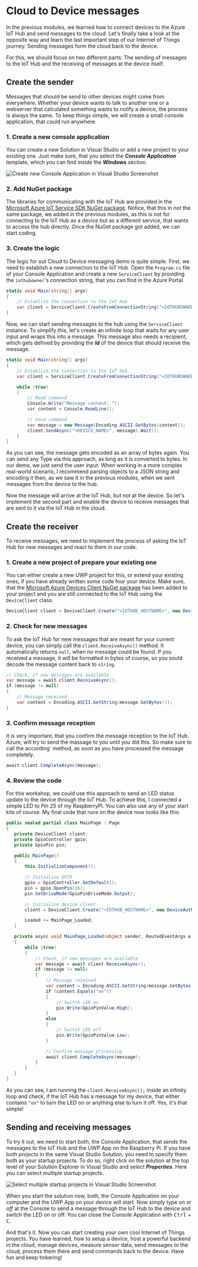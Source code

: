 # Cloud to Device messages
In the previous modules, we learned how to connect devices to the Azure IoT Hub and send messages to the cloud. Let's finally take a look at the opposite way and learn the last important step of our Internet of Things journey: Sending messages form the cloud back to the device.

For this, we should focus on two different parts: The sending of messages to the IoT Hub and the receiving of messages at the device itself.

## Create the sender
Messages that should be send to other devices might come from everywhere. Whether your device wants to talk to another one or a webserver that calculated something wants to notify a device, the process is always the same. To keep things simple, we will create a small console application, that could run anywhere.

### 1. Create a new console application
You can create a new Solution in Visual Studio or add a new project to your existing one. Just make sure, that you select the ***Console Application*** template, which you can find inside the ***Windows*** section.

![Create new Console Application in Visual Studio Screenshot](/Misc/vsnewconsoleapp.png)

### 2. Add NuGet package
The libraries for communicating with the IoT Hub are provided in the [Microsoft Azure IoT Service SDK NuGet package](https://www.nuget.org/packages/Microsoft.Azure.Devices/). Notice, that this in *not* the same package, we added in the previous modules, as this is not for connecting to the IoT Hub as a device but as a different service, that wants to access the hub directly. Once the NuGet package got added, we can start coding.

### 3. Create the logic
The logic for out Cloud to Device messaging demo is quite simple. First, we need to establish a new connection to the IoT Hub. Open the `Program.cs` file of your Console Application and create a new `ServiceClient` by providing the `iothubowner`'s connection string, that you can find in the Azure Portal.  

```csharp
static void Main(string[] args)
{
    // Establish the connection to the IoT Hub
    var client = ServiceClient.CreateFromConnectionString("<IOTHUBOWNER_CONNECTIONSTRING>");
}
```

Now, we can start sending messages to the hub using the `ServiceClient` instance. To simplify this, let's create an infinite loop that waits for any user input and wraps this into a message. This message also needs a recipient, which gets defined by providing the ***Id*** of the device that should receive the message.

```csharp
static void Main(string[] args)
{
    // Establish the connection to the IoT Hub
    var client = ServiceClient.CreateFromConnectionString("<IOTHUBOWNER_CONNECTIONSTRING>");

    while (true)
    {
        // Read command
        Console.Write("Message content: ");
        var content = Console.ReadLine();

        // Send command
        var message = new Message(Encoding.ASCII.GetBytes(content));
        client.SendAsync("<DEVICE_NAME>", message).Wait();
    }
}
```

As you can see, the message gets encoded as an array of bytes again. You can send any Type via this approach, as long as it is converted to bytes. In our demo, we just send the user input. When working in a more complex real-world scenario, I recommend parsing objects to a JSON string and encoding it then, as we saw it in the previous modules, when we sent messages from the device to the hub.

Now the message will arrive at the IoT Hub, but not at the device. So let's implement the second part and enable the device to receive messages that are sent to it via the IoT Hub in the cloud. 

## Create the receiver
To receive messages, we need to implement the process of asking the IoT Hub for new messages and react to them in our code.

### 1. Create a new project of prepare your existing one
You can either create a new UWP project for this, or extend your existing ones, if you have already written some code four your device. Make sure, that the [Microsoft Azure Devices Client NuGet package](https://www.nuget.org/packages/Microsoft.Azure.Devices.Client) has been added to your project and you are still connected to the IoT Hub using the `DeviceClient` class.

```csharp
DeviceClient client = DeviceClient.Create("<IOTHUB_HOSTNAME>", new DeviceAuthenticationWithRegistrySymmetricKey("<DEVICE_ID>", "<DEVICE_KEY>"), TransportType.Amqp);
```

### 2. Check for new messages
To ask the IoT Hub for new messages that are meant for your current device, you can simply call the `client.ReceiveAsync()` method. It automatically returns `null`, when no message could be found. If you received a message, it will be formatted in bytes of course, so you sould decode the message content back to `string`.

```csharp
// Check, if new messages are available
var message = await client.ReceiveAsync();
if (message != null)
{
    // Message received
    var content = Encoding.ASCII.GetString(message.GetBytes());    
}
```

### 3. Confirm message reception
It is very important, that you confirm the message reception to the IoT Hub. Azure, will try to send the massage to you until you did this. So make sure to call the according` method, as soon as you have processed the message completely.
```csharp
await client.CompleteAsync(message);
```

### 4. Review the code
For this workshop, we could use this approach to send an LED status update to the device through the IoT Hub. To achieve this, I connected a simple LED to *Pin 25* of my RaspberryPi. You can also use any of your start kits of course. My final code that runs on the device now looks like this:

 ```csharp
public sealed partial class MainPage : Page
{
    private DeviceClient client;
    private GpioController gpio;
    private GpioPin pin;

    public MainPage()
    {
        this.InitializeComponent();

        // Initialize GPIO
        gpio = GpioController.GetDefault();
        pin = gpio.OpenPin(26);
        pin.SetDriveMode(GpioPinDriveMode.Output);

        // Initialize device client
        client = DeviceClient.Create("<IOTHUB_HOSTNAME>", new DeviceAuthenticationWithRegistrySymmetricKey("<DEVICE_ID>", "<DEVICE_KEY>"), TransportType.Amqp);

        Loaded += MainPage_Loaded;
    }

    private async void MainPage_Loaded(object sender, RoutedEventArgs e)
    {
        while (true)
        {
            // Check, if new messages are available
            var message = await client.ReceiveAsync();
            if (message != null)
            {
                // Message received
                var content = Encoding.ASCII.GetString(message.GetBytes());
                if (content.Equals("on"))
                {
                    // Switch LED on
                    pin.Write(GpioPinValue.High);
                }
                else
                {
                    // Switch LED off
                    pin.Write(GpioPinValue.Low);
                }

                // Confirm message processing
                await client.CompleteAsync(message);
            }
        }
    }
}
```

As you can see, I am running the `client.ReceiveAsync();` inside an infinity loop and check, if the IoT Hub has a message for my device, that either contains `"on"` to turn the LED on or anything else to turn it off. Yes, it's that simple!

## Sending and receiving messages
To try it out, we need to start both, the Console Application, that sends the messages to the IoT Hub and the UWP App on the Raspberry Pi. If you have both projects in the same Visual Studio Solution, you need to specify them both as your startup projects. To do so, right click on the solution at the top level of your Solution Explorer in Visual Studio and select ***Properties***. Here you can select multiple startup projects.

![Select multiple startup projects in Visual Studio Screenshot](/Misc/vsmultistart.png)

When you start the solution now, both, the Console Application on your computer and the UWP App on your device will start. Now simply type *on* or *off* at the Console to send a message through the IoT Hub to the device and switch the LED on or off. You can close the Console Application with <kbd>Ctrl</kbd> + <kbd>C</kbd>.

And that's it. Now you can start creating your own cool Internet of Things projects. You have learned, how to setup a device, host a powerful backend in the cloud, manage devices, measure sensor data, send messages to the cloud, process them there and send commands back to the device. Have fun and keep tinkering!
